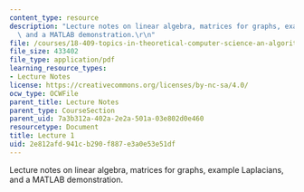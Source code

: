 ```yaml
---
content_type: resource
description: "Lecture notes on linear algebra, matrices for graphs, example Laplacians,\
  \ and a MATLAB demonstration.\r\n"
file: /courses/18-409-topics-in-theoretical-computer-science-an-algorithmists-toolkit-fall-2009/2e812afd941cb290f887e3a0e53e51df_MIT18_409F09_scribe1.pdf
file_size: 433402
file_type: application/pdf
learning_resource_types:
- Lecture Notes
license: https://creativecommons.org/licenses/by-nc-sa/4.0/
ocw_type: OCWFile
parent_title: Lecture Notes
parent_type: CourseSection
parent_uid: 7a3b312a-402a-2e2a-501a-03e802d0e460
resourcetype: Document
title: Lecture 1
uid: 2e812afd-941c-b290-f887-e3a0e53e51df
---
```

Lecture notes on linear algebra, matrices for graphs, example Laplacians, and a MATLAB demonstration.
